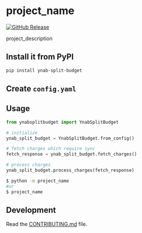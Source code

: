 # project_name

[![GitHub Release](https://img.shields.io/github/release/dnbasta/ynab-split-budget?style=flat)]() 

project_description

## Install it from PyPI

```bash
pip install ynab-split-budget
```

## Create `config.yaml`

## Usage

```py
from ynabsplitbudget import YnabSplitBudget

# initialize
ynab_split_budget = YnabSplitBudget.from_config()

# fetch charges which require sync
fetch_response = ynab_split_budget.fetch_charges()

# process charges
ynab_split_budget.process_charges(fetch_response)
```

```bash
$ python -m project_name
#or
$ project_name
```

## Development

Read the [CONTRIBUTING.md](CONTRIBUTING.md) file.